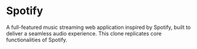 # Spotify
A full-featured music streaming web application inspired by Spotify, built to deliver a seamless audio experience. This clone replicates core functionalities of Spotify.
